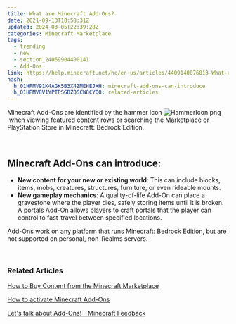 ```yaml
---
title: What are Minecraft Add-Ons?
date: 2021-09-13T18:58:31Z
updated: 2024-03-05T22:39:28Z
categories: Minecraft Marketplace
tags:
  - trending
  - new
  - section_24069904400141
  - Add-Ons
link: https://help.minecraft.net/hc/en-us/articles/4409140076813-What-are-Minecraft-Add-Ons
hash:
  h_01HPMV91K4AGK5B3X4ZMEHEJXH: minecraft-add-ons-can-introduce
  h_01HPMV8V1YPTPSGBZQSCW8CYQ0: related-articles
---
```


Minecraft Add-Ons are identified by the hammer icon ![HammerIcon.png](https://minecrafthelp.zendesk.com/hc/article_attachments/24129485188877) when viewing featured content rows or searching the Marketplace or PlayStation Store in Minecraft: Bedrock Edition. 

 

## Minecraft Add-Ons can introduce:

- **New content for your new or existing world**: This can include blocks, items, mobs, creatures, structures, furniture, or even rideable mounts.
- **New gameplay mechanics**: A quality-of-life Add-On can place a gravestone where the player dies, safely storing items until it is broken. A portals Add-On allows players to craft portals that the player can control to fast-travel between specified locations.

  
Add-Ons work on any platform that runs Minecraft: Bedrock Edition, but are not supported on personal, non-Realms servers.

 

### Related Articles

[How to Buy Content from the Minecraft Marketplace](https://minecrafthelp.zendesk.com/hc/en-us/articles/24069202046349)

[How to activate Minecraft Add-Ons](./How-to-activate-Minecraft-Add-Ons.md)

[Let's talk about Add-Ons! - Minecraft Feedback](https://feedback.minecraft.net/hc/en-us/community/posts/24051477904781-Let-s-talk-about-Add-Ons)
